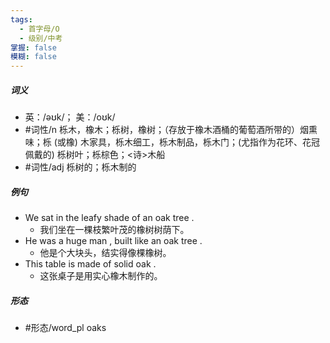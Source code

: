 ```yaml
---
tags:
  - 首字母/O
  - 级别/中考
掌握: false
模糊: false
---
```

##### 词义
- 英：/əʊk/； 美：/oʊk/
- #词性/n  栎木，橡木；栎树，橡树；（存放于橡木酒桶的葡萄酒所带的）烟熏味；栎 (或橡) 木家具，栎木细工，栎木制品，栎木门；(尤指作为花环、花冠佩戴的) 栎树叶；栎棕色；<诗>木船
- #词性/adj  栎树的；栎木制的
##### 例句
- We sat in the leafy shade of an oak tree .
	- 我们坐在一棵枝繁叶茂的橡树树荫下。
- He was a huge man , built like an oak tree .
	- 他是个大块头，结实得像棵橡树。
- This table is made of solid oak .
	- 这张桌子是用实心橡木制作的。
##### 形态
- #形态/word_pl oaks
